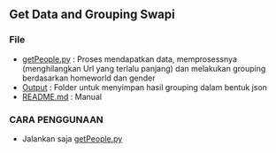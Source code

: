 ## Get Data and Grouping Swapi

### File
* [getPeople.py](https://github.com/jxdn/python-swapi/blob/master/getPeople.py)   :  Proses mendapatkan data, memprosessnya (menghilangkan Url yang terlalu panjang) dan melakukan grouping berdasarkan homeworld dan gender
* [Output](https://github.com/jxdn/python-swapi/tree/master/output) : Folder untuk menyimpan hasil grouping dalam bentuk json
* [README.md](https://github.com/jxdn/python-swapi/blob/master/README.md)   : Manual


### CARA PENGGUNAAN
* Jalankan saja [getPeople.py](https://github.com/jxdn/python-swapi/blob/master/generate.py) 
